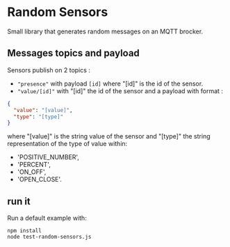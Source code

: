 # Random Sensors

Small library that generates random messages on an MQTT brocker. 

## Messages topics and payload

Sensors publish on 2 topics : 

- `"presence"`  with payload `[id]` where "[id]" is the id of the sensor. 
- `"value/[id]"` with "[id]" the id of the sensor and a payload with format : 

```JSON
{
  "value": "[value]",
  "type": "[type]"
}
```

where "[value]" is the string value of the sensor and "[type]" the string representation of the type of value within: 

-  'POSITIVE_NUMBER',
-  'PERCENT',
-  'ON_OFF',
-  'OPEN_CLOSE'.

## run it


Run a default example with:

```
npm install
node test-random-sensors.js
```

